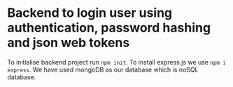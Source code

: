 # Backend to login user using authentication, password hashing and json web tokens
To initialise backend project run `npm init`.
To install express.js we use `npm i express`.
We have used mongoDB as our database which is noSQL database.
